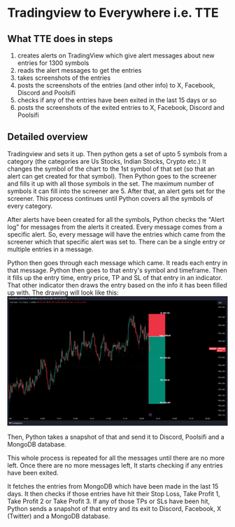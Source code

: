 
# Tradingview to Everywhere i.e. TTE

## What TTE does in steps
1. creates alerts on TradingView which give alert messages about new entries for 1300 symbols
2. reads the alert messages to get the entries
3. takes screenshots of the entries 
4. posts the screenshots of the entries (and other info) to X, Facebook, Discord and Poolsifi
5. checks if any of the entries have been exited in the last 15 days or so
6. posts the screenshots of the exited entries to X, Facebook, Discord and Poolsifi

## Detailed overview
Tradingview and sets it up. Then python gets a set of upto 5 symbols from a category (the categories are Us Stocks, Indian Stocks, Crypto etc.) It changes the symbol of the chart to the 1st symbol of that set (so that an alert can get created for that symbol). Then Python goes to the screener and fills it up with all those symbols in the set. The maximum number of symbols it can fill into the screener are 5. After that, an alert gets set for the screener. This process continues until Python covers all the symbols of every category.

After alerts have been created for all the symbols, Python checks the "Alert log" for messages from the alerts it created. Every message comes from a specific alert. So, every message will have the entries which came from the screener which that specific alert was set to. There can be a single entry or multiple entries in a message.

Python then goes through each message which came. It reads each entry in that message. Python then goes to that entry's symbol and timeframe. Then it fills up the entry time, entry price, TP and SL of that entry in an indicator. That other indicator then draws the entry based on the info it has been filled up with. The drawing will look like this: ![Alt text](media/entry-drawing.png) 

Then, Python takes a snapshot of that and send it to Discord, Poolsifi and a MongoDB database.

This whole process is repeated for all the messages until there are no more left. Once there are no more messages left, It starts checking if any entries have been exited.

It fetches the entries from MongoDB which have been made in the last 15 days. It then checks if those entries have hit their Stop Loss, Take Profit 1, Take Profit 2 or Take Profit 3. If any of those TPs or SLs have been hit, Python sends a snapshot of that entry and its exit to Discord, Facebook, X (Twitter) and a MongoDB database. 


